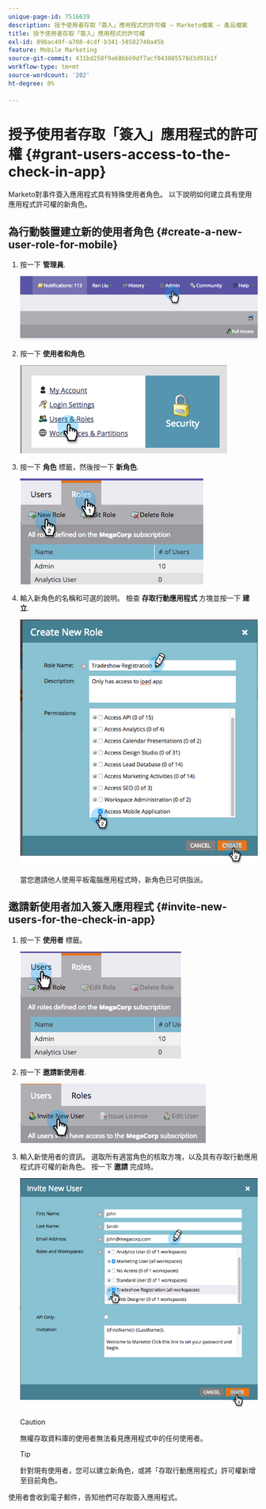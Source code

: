 ```yaml
---
unique-page-id: 7516639
description: 授予使用者存取「簽入」應用程式的許可權 — Marketo檔案 — 產品檔案
title: 授予使用者存取「簽入」應用程式的許可權
exl-id: 898ac49f-a708-4cdf-b341-58582740a45b
feature: Mobile Marketing
source-git-commit: 431bd258f9a68bbb9df7acf043085578d3d91b1f
workflow-type: tm+mt
source-wordcount: '202'
ht-degree: 0%

---
```


# 授予使用者存取「簽入」應用程式的許可權 {#grant-users-access-to-the-check-in-app}

Marketo對事件簽入應用程式具有特殊使用者角色。 以下說明如何建立具有使用應用程式許可權的新角色。

## 為行動裝置建立新的使用者角色 {#create-a-new-user-role-for-mobile}

1. 按一下 **管理員**.

   ![](assets/image2015-6-2-10-3a39-3a31.png)

1. 按一下 **使用者和角色**.

   ![](assets/image2015-6-2-10-3a56-3a0.png)

1. 按一下 **角色** 標籤，然後按一下 **新角色**.

   ![](assets/image2015-6-2-11-3a3-3a23.png)

1. 輸入新角色的名稱和可選的說明。 檢查 **存取行動應用程式** 方塊並按一下 **建立**.

   ![](assets/image2015-6-2-11-3a4-3a58.png)

   當您邀請他人使用平板電腦應用程式時，新角色已可供指派。

## 邀請新使用者加入簽入應用程式 {#invite-new-users-for-the-check-in-app}

1. 按一下 **使用者** 標籤。

   ![](assets/image2015-6-2-11-3a10-3a42.png)

1. 按一下 **邀請新使用者**.

   ![](assets/image2015-6-2-11-3a11-3a32.png)

1. 輸入新使用者的資訊。 選取所有適當角色的核取方塊，以及具有存取行動應用程式許可權的新角色。 按一下 **邀請** 完成時。

   ![](assets/image2015-6-2-11-3a16-3a26.png)

   >[!CAUTION]
   >
   >無權存取資料庫的使用者無法看見應用程式中的任何使用者。

   >[!TIP]
   >
   >針對現有使用者，您可以建立新角色，或將「存取行動應用程式」許可權新增至目前角色。

使用者會收到電子郵件，告知他們可存取簽入應用程式。
